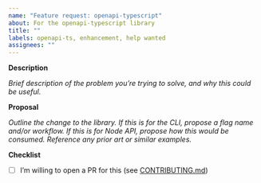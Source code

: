 ```yaml
---
name: "Feature request: openapi-typescript"
about: For the openapi-typescript library
title: ""
labels: openapi-ts, enhancement, help wanted
assignees: ""
---
```


**Description**

_Brief description of the problem you’re trying to solve, and why this could be useful._

**Proposal**

_Outline the change to the library. If this is for the CLI, propose a flag name and/or workflow. If this is for Node API, propose how this would be consumed. Reference any prior art or similar examples._

**Checklist**

- [ ] I’m willing to open a PR for this (see [CONTRIBUTING.md](https://github.com/drwpow/openapi-typescript/blob/main/packages/openapi-typescript/CONTRIBUTING.md))
